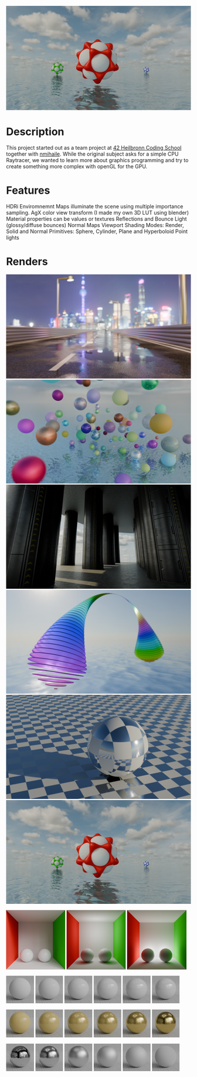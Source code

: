 ![Title_Image](docs/ocean__16513_samples.png)

# Description

This project started out as a team project at [42 Heilbronn Coding School](https://www.42heilbronn.de/) together with [nmihaile](https://github.com/nmihaile).
While the original subject asks for a simple CPU Raytracer, we wanted to learn more about graphics programming and try to create something more complex with openGL for the GPU.

# Features

HDRi Enviromnemnt Maps illuminate the scene using multiple importance sampling.
AgX color view transform (I made my own 3D LUT using blender)
Material properties can be values or textures
Reflections and Bounce Light (glossy/diffuse bounces)
Normal Maps
Viewport Shading Modes: Render, Solid and Normal
Primitives: Sphere, Cylinder, Plane and Hyperboloid
Point lights

# Renders

![road](docs/road__16261_samples.png)
![random_materials](docs/random_materials__16124_samples.png)
![metal](docs/metal__62213_samples.png)
![rainbow](docs/rainbow__13005_samples.png)
![checkerboard](docs/checkerboard__192139_samples.png)
![ocean](docs/ocean__16513_samples.png)


<p float="left">
  <img src="docs/box_1__59302_samples.png" width="32%" />
  <img src="docs/box_2__84323_samples.png" width="32%" /> 
  <img src="docs/box_3__95201_samples.png" width="32%" />
</p>



<p float="left">
	<img src="docs/compare/blender/ior_100.png" width="15%" />
	<img src="docs/compare/blender/ior_120.png" width="15%" />
	<img src="docs/compare/blender/ior_140.png" width="15%" />
	<img src="docs/compare/blender/ior_160.png" width="15%" />
	<img src="docs/compare/blender/ior_180.png" width="15%" />
	<img src="docs/compare/blender/ior_200.png" width="15%" />
</p>

<p float="left">
	<img src="docs/compare/blender/metallic_000.png" width="15%" />
	<img src="docs/compare/blender/metallic_020.png" width="15%" />
	<img src="docs/compare/blender/metallic_040.png" width="15%" />
	<img src="docs/compare/blender/metallic_060.png" width="15%" />
	<img src="docs/compare/blender/metallic_080.png" width="15%" />
	<img src="docs/compare/blender/metallic_100.png" width="15%" />
</p>

<p float="left">
	<img src="docs/compare/blender/roughness_000.png" width="15%" />
	<img src="docs/compare/blender/roughness_020.png" width="15%" />
	<img src="docs/compare/blender/roughness_040.png" width="15%" />
	<img src="docs/compare/blender/roughness_060.png" width="15%" />
	<img src="docs/compare/blender/roughness_080.png" width="15%" />
	<img src="docs/compare/blender/roughness_100.png" width="15%" />
</p>

